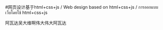  #网页设计基于html+css+js / Web design based on html+css+js / การออกแบบเว็บโดยใช้ html+css+js

阿瓦达吴大维啊伟大伟大阿瓦达
